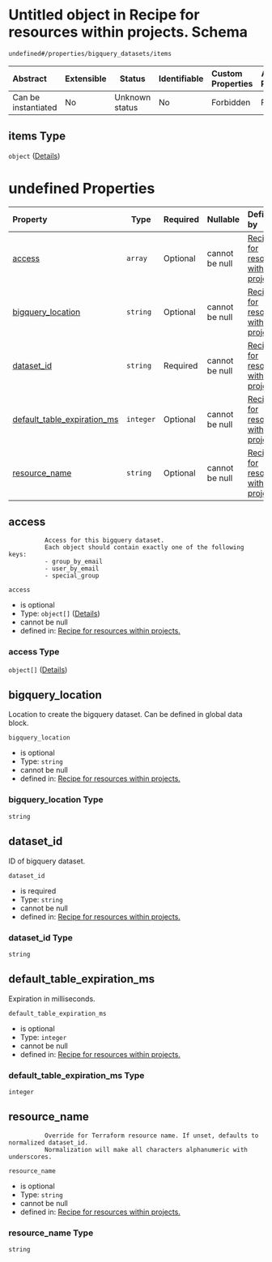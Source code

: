 # Untitled object in Recipe for resources within projects. Schema

```txt
undefined#/properties/bigquery_datasets/items
```




| Abstract            | Extensible | Status         | Identifiable | Custom Properties | Additional Properties | Access Restrictions | Defined In                                                                                                          |
| :------------------ | ---------- | -------------- | ------------ | :---------------- | --------------------- | ------------------- | ------------------------------------------------------------------------------------------------------------------- |
| Can be instantiated | No         | Unknown status | No           | Forbidden         | Forbidden             | none                | [resources.schema.json\*](../../../../../../../../../../tmp/182028425/resources.schema.json "open original schema") |

## items Type

`object` ([Details](resources-properties-bigquery_datasets-items.md))

# undefined Properties

| Property                                                    | Type      | Required | Nullable       | Defined by                                                                                                                                                                                                             |
| :---------------------------------------------------------- | --------- | -------- | -------------- | :--------------------------------------------------------------------------------------------------------------------------------------------------------------------------------------------------------------------- |
| [access](#access)                                           | `array`   | Optional | cannot be null | [Recipe for resources within projects.](resources-properties-bigquery_datasets-items-properties-access.md "undefined#/properties/bigquery_datasets/items/properties/access")                                           |
| [bigquery_location](#bigquery_location)                     | `string`  | Optional | cannot be null | [Recipe for resources within projects.](resources-properties-bigquery_datasets-items-properties-bigquery_location.md "undefined#/properties/bigquery_datasets/items/properties/bigquery_location")                     |
| [dataset_id](#dataset_id)                                   | `string`  | Required | cannot be null | [Recipe for resources within projects.](resources-properties-bigquery_datasets-items-properties-dataset_id.md "undefined#/properties/bigquery_datasets/items/properties/dataset_id")                                   |
| [default_table_expiration_ms](#default_table_expiration_ms) | `integer` | Optional | cannot be null | [Recipe for resources within projects.](resources-properties-bigquery_datasets-items-properties-default_table_expiration_ms.md "undefined#/properties/bigquery_datasets/items/properties/default_table_expiration_ms") |
| [resource_name](#resource_name)                             | `string`  | Optional | cannot be null | [Recipe for resources within projects.](resources-properties-bigquery_datasets-items-properties-resource_name.md "undefined#/properties/bigquery_datasets/items/properties/resource_name")                             |

## access

              Access for this bigquery dataset.
              Each object should contain exactly one of the following keys:
              - group_by_email
              - user_by_email
              - special_group


`access`

-   is optional
-   Type: `object[]` ([Details](resources-properties-bigquery_datasets-items-properties-access-items.md))
-   cannot be null
-   defined in: [Recipe for resources within projects.](resources-properties-bigquery_datasets-items-properties-access.md "undefined#/properties/bigquery_datasets/items/properties/access")

### access Type

`object[]` ([Details](resources-properties-bigquery_datasets-items-properties-access-items.md))

## bigquery_location

Location to create the bigquery dataset. Can be defined in global data block.


`bigquery_location`

-   is optional
-   Type: `string`
-   cannot be null
-   defined in: [Recipe for resources within projects.](resources-properties-bigquery_datasets-items-properties-bigquery_location.md "undefined#/properties/bigquery_datasets/items/properties/bigquery_location")

### bigquery_location Type

`string`

## dataset_id

ID of bigquery dataset.


`dataset_id`

-   is required
-   Type: `string`
-   cannot be null
-   defined in: [Recipe for resources within projects.](resources-properties-bigquery_datasets-items-properties-dataset_id.md "undefined#/properties/bigquery_datasets/items/properties/dataset_id")

### dataset_id Type

`string`

## default_table_expiration_ms

Expiration in milliseconds.


`default_table_expiration_ms`

-   is optional
-   Type: `integer`
-   cannot be null
-   defined in: [Recipe for resources within projects.](resources-properties-bigquery_datasets-items-properties-default_table_expiration_ms.md "undefined#/properties/bigquery_datasets/items/properties/default_table_expiration_ms")

### default_table_expiration_ms Type

`integer`

## resource_name

              Override for Terraform resource name. If unset, defaults to normalized dataset_id.
              Normalization will make all characters alphanumeric with underscores.


`resource_name`

-   is optional
-   Type: `string`
-   cannot be null
-   defined in: [Recipe for resources within projects.](resources-properties-bigquery_datasets-items-properties-resource_name.md "undefined#/properties/bigquery_datasets/items/properties/resource_name")

### resource_name Type

`string`

